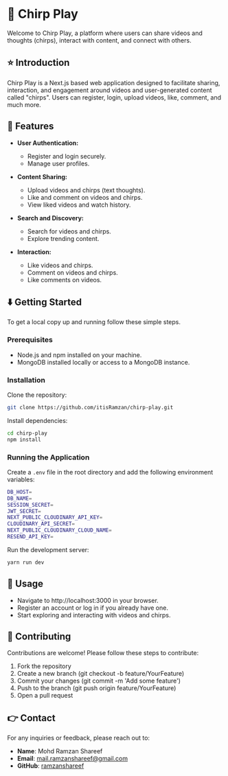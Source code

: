 # 📢 Chirp Play

Welcome to Chirp Play, a platform where users can share videos and thoughts (chirps), interact with content, and connect with others.

## ⭐ Introduction

Chirp Play is a Next.js based web application designed to facilitate sharing, interaction, and engagement around videos and user-generated content called "chirps". Users can register, login, upload videos, like, comment, and much more.

## 🚀 Features

- **User Authentication:**
  - Register and login securely.
  - Manage user profiles.

- **Content Sharing:**
  - Upload videos and chirps (text thoughts).
  - Like and comment on videos and chirps.
  - View liked videos and watch history.

- **Search and Discovery:**
  - Search for videos and chirps.
  - Explore trending content.

- **Interaction:**
  - Like videos and chirps.
  - Comment on videos and chirps.
  - Like comments on videos.

## ⬇️ Getting Started

To get a local copy up and running follow these simple steps.

### Prerequisites

- Node.js and npm installed on your machine.
- MongoDB installed locally or access to a MongoDB instance.

### Installation

Clone the repository:

```bash
git clone https://github.com/itisRamzan/chirp-play.git
```
Install dependencies:
    
```bash
cd chirp-play
npm install
```

### Running the Application
Create a `.env` file in the root directory and add the following environment variables:

```bash
DB_HOST=
DB_NAME=
SESSION_SECRET=
JWT_SECRET=
NEXT_PUBLIC_CLOUDINARY_API_KEY=
CLOUDINARY_API_SECRET=
NEXT_PUBLIC_CLOUDINARY_CLOUD_NAME=
RESEND_API_KEY=
```
Run the development server:

```bash
yarn run dev
```

## 📝 Usage
- Navigate to http://localhost:3000 in your browser.
- Register an account or log in if you already have one.
- Start exploring and interacting with videos and chirps.

## 🤝 Contributing

Contributions are welcome! Please follow these steps to contribute:

1. Fork the repository
2. Create a new branch (git checkout -b feature/YourFeature)
3. Commit your changes (git commit -m 'Add some feature')
4. Push to the branch (git push origin feature/YourFeature)
5. Open a pull request

## 👉 Contact

For any inquiries or feedback, please reach out to:
- **Name**: Mohd Ramzan Shareef
- **Email**: mail.ramzanshareef@gmail.com
- **GitHub**: [ramzanshareef](https://github.com/ramzanshareef)
